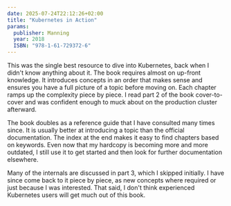 ```yaml
---
date: 2025-07-24T22:12:26+02:00
title: "Kubernetes in Action"
params:
  publisher: Manning
  year: 2018
  ISBN: "978-1-61-729372-6"
---
```


This was the single best resource to dive into Kubernetes, back when I didn't know anything about it.
The book requires almost on up-front knowledge.
It introduces concepts in an order that makes sense and ensures you have a full picture of a topic before moving on.
Each chapter ramps up the complexity piece by piece.
I read part 2 of the book cover-to-cover and was confident enough to muck about on the production cluster afterward.

The book doubles as a reference guide that I have consulted many times since.
It is usually better at introducing a topic than the official documentation.
The index at the end makes it easy to find chapters based on keywords.
Even now that my hardcopy is becoming more and more outdated, I still use it to get started and then look for further documentation elsewhere.

Many of the internals are discussed in part 3, which I skipped initially.
I have since come back to it piece by piece, as new concepts where required or just because I was interested.
That said, I don't think experienced Kubernetes users will get much out of this book.

